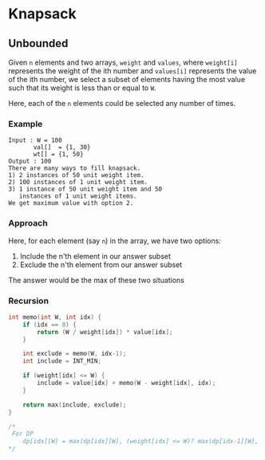 # Knapsack


## Unbounded

Given `n` elements and two arrays, `weight` and `values`, where `weight[i]` represents the weight of the ith number and `values[i]` represents the value of the ith number, we select a subset of elements having the most value such that its weight is less than or equal to `W`.

Here, each of the `n` elements could be selected any number of times.

### Example
```
Input : W = 100
       val[]  = {1, 30}
       wt[] = {1, 50}
Output : 100
There are many ways to fill knapsack.
1) 2 instances of 50 unit weight item.
2) 100 instances of 1 unit weight item.
3) 1 instance of 50 unit weight item and 50
   instances of 1 unit weight items.
We get maximum value with option 2.
```

### Approach

Here, for each element (say `n`) in the array, we have two options:

1. Include the n'th element in our answer subset
2. Exclude the n'th element from our answer subset

The answer would be the max of these two situations

### Recursion

```cpp
int memo(int W, int idx) {
    if (idx == 0) {
        return (W / weight[idx]) * value[idx];
    }

    int exclude = memo(W, idx-1);
    int include = INT_MIN;

    if (weight[idx] <= W) {
        include = value[idx] + memo(W - weight[idx], idx);
    }

    return max(include, exclude);
}

/*
 For DP
    dp[idx][W] = max(dp[idx][W], (weight[idx] <= W)? max(dp[idx-1][W], dp[idx][W-weight[idx]]): dp[idx-1][W])
*/
```